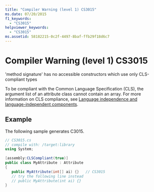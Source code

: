 ```yaml
---
title: "Compiler Warning (level 1) CS3015"
ms.date: 07/20/2015
f1_keywords: 
  - "CS3015"
helpviewer_keywords: 
  - "CS3015"
ms.assetid: 58182215-0c2f-4497-8baf-ffb29f18d6c7
---
```

# Compiler Warning (level 1) CS3015
'method signature' has no accessible constructors which use only CLS-compliant types  
  
 To be compliant with the Common Language Specification (CLS), the argument list of an attribute class cannot contain an array. For more information on CLS compliance, see [Language independence and language-independent components](~/docs/standard/language-independence.md).  
  
## Example  
 The following sample generates C3015.  
  
```csharp  
// CS3015.cs  
// compile with: /target:library  
using System;  
  
[assembly:CLSCompliant(true)]  
public class MyAttribute : Attribute  
{  
   public MyAttribute(int[] ai) {}   // CS3015  
   // try the following line instead  
   // public MyAttribute(int ai) {}  
}  
```
